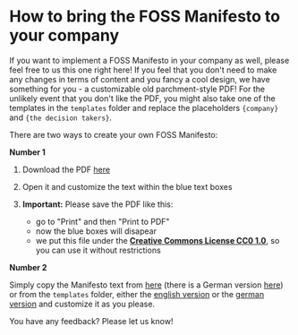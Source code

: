 # How to bring the FOSS Manifesto to your company

If you want to implement a FOSS Manifesto in your company as well, please feel free to us this one right here! If you feel that you don't need to make any changes in terms of content and you fancy a cool design, we have something for you - a customizable old parchment-style PDF! For the unlikely event that you don't like the PDF, you might also take one of the templates in the `templates` folder and replace the placeholders `{company}` and `{the decision takers}`.

There are two ways to create your own FOSS Manifesto: 

**Number 1**

1. Download the PDF [here](https://github.com/mercedes-benz/mercedes-benz-foss-manifesto/blob/main/Your%20FOSS%20Manifesto_parchment-style.pdf)
2. Open it and customize the text within the blue text boxes
3. **Important:** Please save the PDF like this:

	* go to "Print" and then "Print to PDF"
	* now the blue boxes will disapear
	* we put this file under the [**Creative Commons License CC0 1.0**](https://creativecommons.org/publicdomain/zero/1.0/deed.de), so you can use it without restrictions

**Number 2**

Simply copy the Manifesto text from [here](https://github.com/mercedes-benz/mercedes-benz-foss-manifesto/blob/main/mercedes-benz-foss-manifesto.md) (there is a German version [here](https://github.com/mercedes-benz/mercedes-benz-foss-manifesto/blob/main/mercedes-benz-foss-manifesto_de.md)) or from the `templates` folder, either the [english version](templates/template-foss-manifesto.md) or the [german version](templates/template-foss-manifesto_de.md) and customize it as you please. 

You have any feedback? Please let us know!
